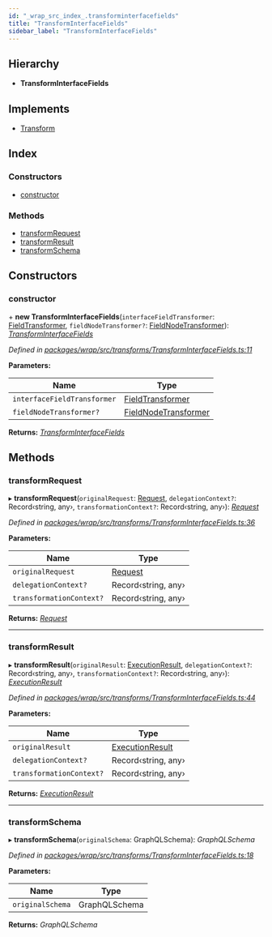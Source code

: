 ```yaml
---
id: "_wrap_src_index_.transforminterfacefields"
title: "TransformInterfaceFields"
sidebar_label: "TransformInterfaceFields"
---
```


## Hierarchy

* **TransformInterfaceFields**

## Implements

* [Transform](../interfaces/_utils_src_index_.transform)

## Index

### Constructors

* [constructor](_wrap_src_index_.transforminterfacefields.md#constructor)

### Methods

* [transformRequest](_wrap_src_index_.transforminterfacefields.md#transformrequest)
* [transformResult](_wrap_src_index_.transforminterfacefields.md#transformresult)
* [transformSchema](_wrap_src_index_.transforminterfacefields.md#transformschema)

## Constructors

###  constructor

\+ **new TransformInterfaceFields**(`interfaceFieldTransformer`: [FieldTransformer](../modules/_wrap_src_index_.md#fieldtransformer), `fieldNodeTransformer?`: [FieldNodeTransformer](../modules/_wrap_src_index_.md#fieldnodetransformer)): *[TransformInterfaceFields](_wrap_src_index_.transforminterfacefields)*

*Defined in [packages/wrap/src/transforms/TransformInterfaceFields.ts:11](https://github.com/ardatan/graphql-tools/blob/master/packages/wrap/src/transforms/TransformInterfaceFields.ts#L11)*

**Parameters:**

Name | Type |
------ | ------ |
`interfaceFieldTransformer` | [FieldTransformer](../modules/_wrap_src_index_.md#fieldtransformer) |
`fieldNodeTransformer?` | [FieldNodeTransformer](../modules/_wrap_src_index_.md#fieldnodetransformer) |

**Returns:** *[TransformInterfaceFields](_wrap_src_index_.transforminterfacefields)*

## Methods

###  transformRequest

▸ **transformRequest**(`originalRequest`: [Request](../interfaces/_utils_src_index_.request), `delegationContext?`: Record‹string, any›, `transformationContext?`: Record‹string, any›): *[Request](../interfaces/_utils_src_index_.request)*

*Defined in [packages/wrap/src/transforms/TransformInterfaceFields.ts:36](https://github.com/ardatan/graphql-tools/blob/master/packages/wrap/src/transforms/TransformInterfaceFields.ts#L36)*

**Parameters:**

Name | Type |
------ | ------ |
`originalRequest` | [Request](../interfaces/_utils_src_index_.request) |
`delegationContext?` | Record‹string, any› |
`transformationContext?` | Record‹string, any› |

**Returns:** *[Request](../interfaces/_utils_src_index_.request)*

___

###  transformResult

▸ **transformResult**(`originalResult`: [ExecutionResult](../interfaces/_utils_src_index_.executionresult), `delegationContext?`: Record‹string, any›, `transformationContext?`: Record‹string, any›): *[ExecutionResult](../interfaces/_utils_src_index_.executionresult)*

*Defined in [packages/wrap/src/transforms/TransformInterfaceFields.ts:44](https://github.com/ardatan/graphql-tools/blob/master/packages/wrap/src/transforms/TransformInterfaceFields.ts#L44)*

**Parameters:**

Name | Type |
------ | ------ |
`originalResult` | [ExecutionResult](../interfaces/_utils_src_index_.executionresult) |
`delegationContext?` | Record‹string, any› |
`transformationContext?` | Record‹string, any› |

**Returns:** *[ExecutionResult](../interfaces/_utils_src_index_.executionresult)*

___

###  transformSchema

▸ **transformSchema**(`originalSchema`: GraphQLSchema): *GraphQLSchema*

*Defined in [packages/wrap/src/transforms/TransformInterfaceFields.ts:18](https://github.com/ardatan/graphql-tools/blob/master/packages/wrap/src/transforms/TransformInterfaceFields.ts#L18)*

**Parameters:**

Name | Type |
------ | ------ |
`originalSchema` | GraphQLSchema |

**Returns:** *GraphQLSchema*
